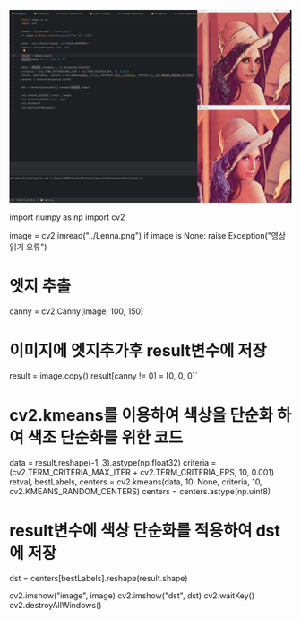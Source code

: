 ![carton.png](carton.png)

import numpy as np
import cv2

image = cv2.imread("../Lenna.png")
if image is None: raise Exception("영상 읽기 오류")

# 엣지 추출

canny = cv2.Canny(image, 100, 150)

# 이미지에 엣지추가후 result변수에 저장

result = image.copy()
result[canny != 0] = [0, 0, 0]`

# cv2.kmeans를 이용하여 색상을 단순화 하여 색조 단순화를 위한 코드

data = result.reshape(-1, 3).astype(np.float32)
criteria = (cv2.TERM_CRITERIA_MAX_ITER + cv2.TERM_CRITERIA_EPS, 10, 0.001)
retval, bestLabels, centers = cv2.kmeans(data, 10, None, criteria, 10, cv2.KMEANS_RANDOM_CENTERS)
centers = centers.astype(np.uint8)

# result변수에 색상 단순화를 적용하여 dst에 저장

dst = centers[bestLabels].reshape(result.shape)

cv2.imshow("image", image)
cv2.imshow("dst", dst)
cv2.waitKey()
cv2.destroyAllWindows()